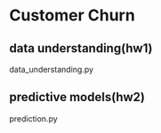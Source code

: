 # Customer Churn
## data understanding(hw1) 
data_understanding.py

## predictive models(hw2)
prediction.py
